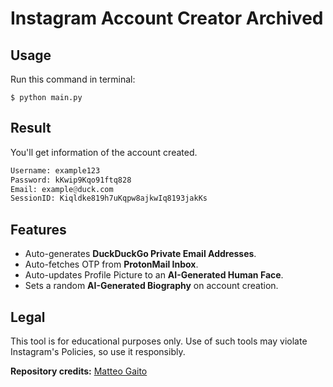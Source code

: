 # Instagram Account Creator Archived

## Usage
Run this command in terminal:

    $ python main.py

## Result
You'll get information of the account created.

```python
Username: example123
Password: kKwip9Kqo91ftq828
Email: example@duck.com
SessionID: Kiqldke819h7uKqpw8ajkwIq8193jakKs
```

## Features
- Auto-generates **DuckDuckGo Private Email Addresses**.
- Auto-fetches OTP from **ProtonMail Inbox**.
- Auto-updates Profile Picture to an **AI-Generated Human Face**.
- Sets a random **AI-Generated Biography** on account creation.


## Legal
This tool is for educational purposes only. Use of such tools may violate Instagram's Policies, so use it responsibly.

**Repository credits:** [Matteo Gaito](https://github.com/matteogaito)
